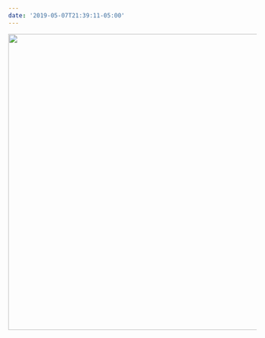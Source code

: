 ```yaml
---
date: '2019-05-07T21:39:11-05:00'
---
```



<img src="uploads/2019/8907e55fa3.jpg" width="600" height="600" alt="" />
